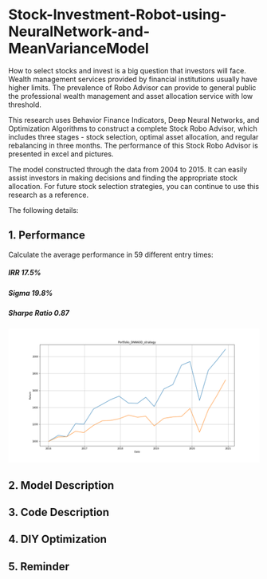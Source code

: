 # Stock-Investment-Robot-using-NeuralNetwork-and-MeanVarianceModel

How to select stocks and invest is a big question that investors will face. Wealth management services provided by financial institutions usually have higher limits. The prevalence of Robo Advisor can provide to general public the professional wealth management and asset allocation service with low threshold.

This research uses Behavior Finance Indicators, Deep Neural Networks, and Optimization Algorithms to construct a complete Stock Robo Advisor, which includes three stages - stock selection, optimal asset allocation, and regular rebalancing in three months. The performance of this Stock Robo Advisor is presented in excel and pictures.

The model constructed through the data from 2004 to 2015. It can easily assist investors in making decisions and finding the appropriate stock allocation. For future stock selection strategies, you can continue to use this research as a reference.

The following details:

## 1. Performance
Calculate the average performance in 59 different entry times: 
##### IRR 17.5%
##### Sigma 19.8%
##### Sharpe Ratio 0.87
![GITHUB](output/portfolio.png)

## 2. Model Description




## 3. Code Description




## 4. DIY Optimization




## 5. Reminder




